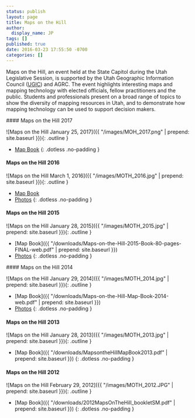 ```yaml
---
status: publish
layout: page
title: Maps on the Hill
author:
  display_name: JP
tags: []
published: true
date: 2016-03-23 17:55:50 -0700
categories: []
---
```

 Maps on the Hill, an event held at the State Capitol during the Utah Legislative Session, is supported by the Utah Geographic Information Council ([UGIC](http://ugic.info/)) and AGRC. The event highlights interesting maps and mapping technology with elected officials, fellow practitioners and the public. Students and professionals present on a broad range of topics to show the diversity of mapping resources in Utah, and to demonstrate how mapping technology can be used to support decision makers.

<div class="grid" markdown="1">

  <div class="grid__col grid__col--1-of-3" markdown="1">
#### Maps on the Hill 2017

![Maps on the Hill January 25, 2017]({{ "/images/MOH_2017.png" | prepend: site.baseurl }}){: .outline }

- [Map Book](https://drive.google.com/file/d/0BxoOAQyOvGgaNmdVdC1XSFVWdms/)
{: .dotless .no-padding }
  </div>
  <div class="grid__col grid__col--1-of-3" markdown="1">
#### Maps on the Hill 2016

![Maps on the Hill March 1, 2016]({{ "/images/MOTH_2016.jpg" | prepend: site.baseurl }}){: .outline }

- [Map Book](https://drive.google.com/file/d/0B0ScYXX9W5INQzdEZk40cVFnY2M/view)
- [Photos](https://drive.google.com/folderview?id=0B2TozNhMXSiedlBmREtjdzFEUHc&usp=sharing)
{: .dotless .no-padding }
  </div>
  <div class="grid__col grid__col--1-of-3" markdown="1">
#### Maps on the Hill 2015

![Maps on the Hill January 28, 2015]({{ "/images/MOTH_2015.jpg" | prepend: site.baseurl }}){: .outline }

- [Map Book]({{ "/downloads/Maps-on-the-Hill-2015-Book-80-pages-FINAL-web.pdf" | prepend: site.baseurl }})
- [Photos](https://www.flickr.com/photos/118521371@N02/sets/72157650544752656/)
{: .dotless .no-padding }
  </div>
</div>
<div class="grid" markdown="1">
  <div class="grid__col grid__col--1-of-3" markdown="1">
#### Maps on the Hill 2014

![Maps on the Hill January 29, 2014]({{ "/images/MOTH_2014.jpg" | prepend: site.baseurl }}){: .outline }

- [Map Book]({{ "/downloads/Maps-on-the-Hill-Map-Book-2014-web.pdf" | prepend: site.baseurl }})
- [Photos](https://www.flickr.com/photos/118521371@N02/albums/72157641427057164)
{: .dotless .no-padding }
  </div>
  <div class="grid__col grid__col--1-of-3" markdown="1">
#### Maps on the Hill 2013

![Maps on the Hill January 28, 2013]({{ "/images/MOTH_2013.jpg" | prepend: site.baseurl }}){: .outline }

- [Map Book]({{ "/downloads/MapsontheHillMapBook2013.pdf" | prepend: site.baseurl }})
{: .dotless .no-padding }
  </div>
  <div class="grid__col grid__col--1-of-3" markdown="1">
#### Maps on the Hill 2012

![Maps on the Hill February 29, 2012]({{ "/images/MOTH_2012.JPG" | prepend: site.baseurl }}){: .outline }

- [Map Book]({{ "/downloads/2012MapsOnTheHill_bookletSM.pdf" | prepend: site.baseurl }})
{: .dotless .no-padding }
  </div>
</div>
